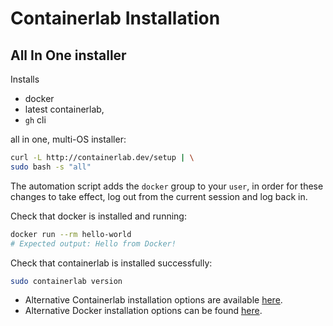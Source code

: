 # Containerlab Installation

## All In One installer

Installs

* docker
* latest containerlab,
* `gh` cli

all in one, multi-OS installer:

```bash
curl -L http://containerlab.dev/setup | \
sudo bash -s "all"
```

The automation script adds the `docker` group to your `user`, in order for these changes to take effect, log out from the current session and log back in.

Check that docker is installed and running:

```bash
docker run --rm hello-world
# Expected output: Hello from Docker!
```

Check that containerlab is installed successfully:

```bash
sudo containerlab version
```

* Alternative Containerlab installation options are available [here](https://containerlab.dev/install/).
* Alternative Docker installation options can be found [here](https://docs.docker.com/engine/install/).